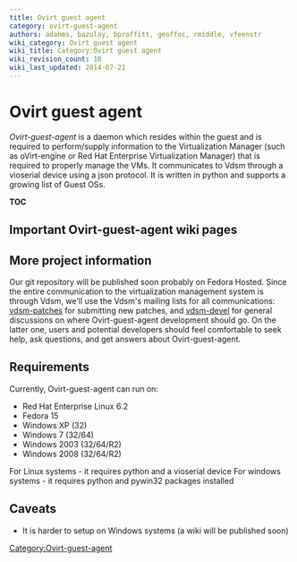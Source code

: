 ```yaml
---
title: Ovirt guest agent
category: ovirt-guest-agent
authors: adahms, bazulay, bproffitt, geoffoc, rmiddle, vfeenstr
wiki_category: Ovirt guest agent
wiki_title: Category:Ovirt guest agent
wiki_revision_count: 10
wiki_last_updated: 2014-07-21
---
```


# Ovirt guest agent

*Ovirt-guest-agent* is a daemon which resides within the guest and is required to perform/supply information to the Virtualization Manager (such as oVirt-engine or Red Hat Enterprise Virtualization Manager) that is required to properly manage the VMs. It communicates to Vdsm through a vioserial device using a json protocol. It is written in python and supports a growing list of Guest OSs.

__TOC__

## Important Ovirt-guest-agent wiki pages

## More project information

Our git repository will be published soon probably on Fedora Hosted.
Since the entire communication to the virtualization management system is through Vdsm, we'll use the Vdsm's mailing lists for all communications: [vdsm-patches](https://fedorahosted.org/mailman/listinfo/vdsm-patches) for submitting new patches, and [vdsm-devel](https://fedorahosted.org/mailman/listinfo/vdsm-devel) for general discussions on where Ovirt-guest-agent development should go. On the latter one, users and potential developers should feel comfortable to seek help, ask questions, and get answers about Ovirt-guest-agent.

## Requirements

Currently, Ovirt-guest-agent can run on:

*   Red Hat Enterprise Linux 6.2
*   Fedora 15
*   Windows XP (32)
*   Windows 7 (32/64)
*   Windows 2003 (32/64/R2)
*   Windows 2008 (32/64/R2)

For Linux systems - it requires python and a vioserial device
For windows systems - it requires python and pywin32 packages installed

## Caveats

*   It is harder to setup on Windows systems (a wiki will be published soon)

<Category:Ovirt-guest-agent>
